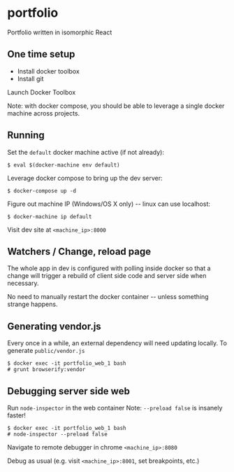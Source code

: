 # portfolio

Portfolio written in isomorphic React


## One time setup

- Install docker toolbox
- Install git

Launch Docker Toolbox

Note: with docker compose, you should be able to leverage a single docker machine
across projects.


## Running

Set the `default` docker machine active (if not already):

```
$ eval $(docker-machine env default)
```

Leverage docker compose to bring up the dev server:

```
$ docker-compose up -d
```

Figure out machine IP (Windows/OS X only) -- linux can use localhost:

```
$ docker-machine ip default
```

Visit dev site at `<machine_ip>:8000`


## Watchers / Change, reload page

The whole app in dev is configured with polling inside docker so that
a change will trigger a rebuild of client side code and server side when necessary.

No need to manually restart the docker container -- unless something strange happens.


## Generating vendor.js

Every once in a while, an external dependency will need updating locally.
To generate `public/vendor.js`

```
$ docker exec -it portfolio_web_1 bash
# grunt browserify:vendor
```

## Debugging server side web

Run `node-inspector` in the web container
Note: `--preload false` is insanely faster!

```
$ docker exec -it portfolio_web_1 bash
# node-inspector --preload false
```

Navigate to remote debugger in chrome `<machine_ip>:8080`

Debug as usual (e.g. visit `<machine_ip>:8001`, set breakpoints, etc.)
